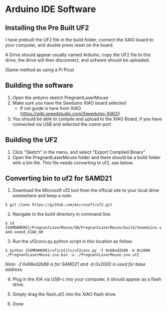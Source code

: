 # Arduino IDE Software

Installing the Pre Built UF2
--

I have prebuilt the UF2 file in the build folder, connect the XAIO board to your computer, and double press reset on the board.

A Drive should appear usually named Arduino, copy the UF2 file to this drive, the drive will then disconnect, and sofware should be uploaded.

(Same method as using a Pi Pico)


Building the software
--

1. Open the arduino sketch PregnantLaserMouse
2. Make sure you have the Seeduino XIAO board selected
	* If not guide is here from XIAO (https://wiki.seeedstudio.com/Seeeduino-XIAO/)
3. You should be able to compile and upload to the XIAO Board, if you have connected via USB and selected the comm port


Building the UF2
--

1. Click "Sketch" in the menu, and select "Export Compiled Binary"
2. Open the PregnantLaserMouse folder and there should be a build folder with a bin file. This file needs converting to uf2, see below.


Converting bin to uf2 for SAMD21
--

1. Download the Microsoft uf2 tool from the official site to your local drive somewhere and keep a note:

``
$ git clone https://github.com/microsoft/uf2.git
``

2. Navigate to the build directory in command line:

``
$ cd {SOMEWHERE}/PregnantLaserMouse/SW/PregnantLaserMouse/build/Seeeduino.samd.seeed_XIAO_m0
``

3. Run the uf2conv.py python script in this location as follow:

``
$ python {SOMEWHERE}/uf2/utils/uf2conv.py -f 0x68ed2b88 -b 0x2000 ./PregnantLaserMouse.ino.bin -o ./PregnantLaserMouse.ino.uf2
``

_Note: -f 0x68ed2b88 is for SAMD21 and -b 0x2000 is used for base address._

4. Plug in the XIA via USB-c into your computer, it should appear as a flash drive.

5. Simply drag the flash.uf2 into the XIAO flash drive.

6. Done
